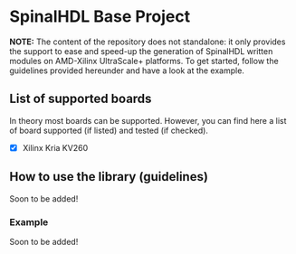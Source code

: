 # SpinalHDL Base Project

**NOTE:** The content of the repository does not standalone: it only provides the support to ease and speed-up the generation of SpinalHDL written modules on AMD-Xilinx UltraScale+ platforms.
To get started, follow the guidelines provided hereunder and have a look at the example.

## List of supported boards

In theory most boards can be supported. However, you can find here a list of board supported (if listed) and tested (if checked).

 - [x] Xilinx Kria KV260


## How to use the library (guidelines)

Soon to be added!


### Example

Soon to be added!


